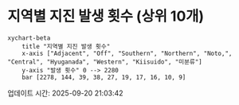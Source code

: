 # 지역별 지진 발생 횟수 (상위 10개)

```mermaid
xychart-beta
    title "지역별 지진 발생 횟수"
    x-axis ["Adjacent", "Off", "Southern", "Northern", "Noto,", "Central", "Hyuganada", "Western", "Kiisuido", "미분류"]
    y-axis "발생 횟수" 0 --> 2280
    bar [2278, 144, 39, 38, 27, 19, 17, 16, 10, 9]
```

업데이트 시간: 2025-09-20 21:03:42
